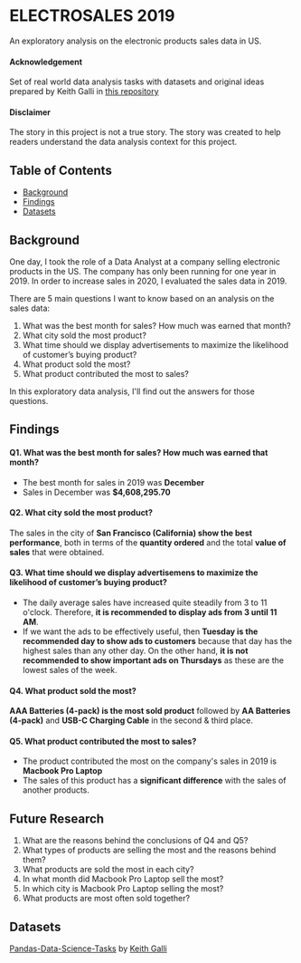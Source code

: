 ﻿# ELECTROSALES 2019 
An exploratory analysis on the electronic products sales data in US.

#### Acknowledgement
Set of real world data analysis tasks with datasets and original ideas prepared by Keith Galli in [this repository](https://github.com/KeithGalli/Pandas-Data-Science-Tasks)

#### Disclaimer
The story in this project is not a true story. The story was created to help readers understand the data analysis context for this project.

## Table of Contents
* [Background](#background)
* [Findings](#findings)
* [Datasets](#datasets)

## Background
One day, I took the role of a Data Analyst at a company selling electronic products in the US. The company has only been running for one year in 2019. In order to increase sales in 2020, I evaluated the sales data in 2019.

There are 5 main questions I want to know based on an analysis on the sales data:
1. What was the best month for sales? How much was earned that month?
2. What city sold the most product?
3. What time should we display advertisements to maximize the likelihood of customer’s buying product?
4. What product sold the most?
5. What product contributed the most to sales?

In this exploratory data analysis, I'll find out the answers for those questions.

## Findings
#### Q1. What was the best month for sales? How much was earned that month?
* The best month for sales in 2019 was **December**
* Sales in December was **$4,608,295.70**

#### Q2. What city sold the most product?
The sales in the city of **San Francisco (California) show the best performance**, both in terms of the **quantity ordered** and the total **value of sales** that were obtained.

#### Q3. What time should we display advertisemens to maximize the likelihood of customer’s buying product?
* The daily average sales have increased quite steadily from 3 to 11 o'clock. Therefore, **it is recommended to display ads from 3 until 11 AM**.
* If we want the ads to be effectively useful, then **Tuesday is the recommended day to show ads to customers** because that day has the highest sales than any other day. On the other hand, **it is not recommended to show important ads on Thursdays** as these are the lowest sales of the week.

#### Q4. What product sold the most?
**AAA Batteries (4-pack) is the most sold product** followed by **AA Batteries (4-pack)** and **USB-C Charging Cable** in the second & third place.

#### Q5. What product contributed the most to sales?
* The product contributed the most on the company's sales in 2019 is **Macbook Pro Laptop**
* The sales of this product has a **significant difference** with the sales of another products.

## Future Research
1. What are the reasons behind the conclusions of Q4 and Q5?
2. What types of products are selling the most and the reasons behind them?
3. What products are sold the most in each city?
4. In what month did Macbook Pro Laptop sell the most?
5. In which city is Macbook Pro Laptop selling the most?
6. What products are most often sold together?

## Datasets
[Pandas-Data-Science-Tasks](https://github.com/KeithGalli/Pandas-Data-Science-Tasks) by [Keith Galli](https://github.com/KeithGalli)
